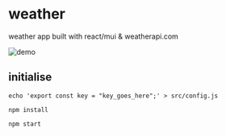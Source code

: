 # weather
weather app built with react/mui &amp; weatherapi.com

![demo](https://github.com/ehcrae/weather/assets/48123279/26dad676-b8cd-4c96-9c43-4cec5e39fb05)

## initialise
`echo 'export const key = "key_goes_here";' > src/config.js`

`npm install`

`npm start`
